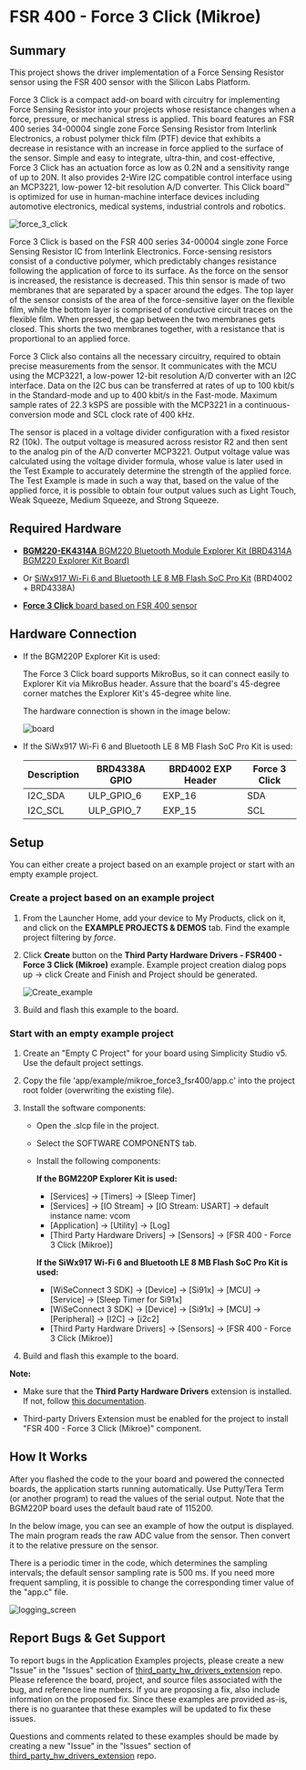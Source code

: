 # FSR 400 - Force 3 Click (Mikroe) #

## Summary ##

This project shows the driver implementation of a Force Sensing Resistor sensor using the FSR 400 sensor with the Silicon Labs Platform.

Force 3 Click is a compact add-on board with circuitry for implementing Force Sensing Resistor into your projects whose resistance changes when a force, pressure, or mechanical stress is applied. This board features an FSR 400 series 34-00004 single zone Force Sensing Resistor from Interlink Electronics, a robust polymer thick film (PTF) device that exhibits a decrease in resistance with an increase in force applied to the surface of the sensor. Simple and easy to integrate, ultra-thin, and cost-effective, Force 3 Click has an actuation force as low as 0.2N and a sensitivity range of up to 20N. It also provides 2-Wire I2C compatible control interface using an MCP3221, low-power 12-bit resolution A/D converter. This Click board™ is optimized for use in human-machine interface devices including automotive electronics, medical systems, industrial controls and robotics.

![force_3_click](image/force_3_click.png)

Force 3 Click is based on the FSR 400 series 34-00004 single zone Force Sensing Resistor IC from Interlink Electronics. Force-sensing resistors consist of a conductive polymer, which predictably changes resistance following the application of force to its surface. As the force on the sensor is increased, the resistance is decreased. This thin sensor is made of two membranes that are separated by a spacer around the edges. The top layer of the sensor consists of the area of the force-sensitive layer on the flexible film, while the bottom layer is comprised of conductive circuit traces on the flexible film. When pressed, the gap between the two membranes gets closed. This shorts the two membranes together, with a resistance that is proportional to an applied force.

Force 3 Click also contains all the necessary circuitry, required to obtain precise measurements from the sensor. It communicates with the MCU using the MCP3221, a low-power 12-bit resolution A/D converter with an I2C interface. Data on the I2C bus can be transferred at rates of up to 100 kbit/s in the Standard-mode and up to 400 kbit/s in the Fast-mode. Maximum sample rates of 22.3 kSPS are possible with the MCP3221 in a continuous-conversion mode and SCL clock rate of 400 kHz.

The sensor is placed in a voltage divider configuration with a fixed resistor R2 (10k). The output voltage is measured across resistor R2 and then sent to the analog pin of the A/D converter MCP3221. Output voltage value was calculated using the voltage divider formula, whose value is later used in the Test Example to accurately determine the strength of the applied force. The Test Example is made in such a way that, based on the value of the applied force, it is possible to obtain four output values such as Light Touch, Weak Squeeze, Medium Squeeze, and Strong Squeeze.

## Required Hardware ##

- [**BGM220-EK4314A** BGM220 Bluetooth Module Explorer Kit (BRD4314A BGM220 Explorer Kit Board)](https://www.silabs.com/development-tools/wireless/bluetooth/bgm220-explorer-kit)

- Or [SiWx917 Wi-Fi 6 and Bluetooth LE 8 MB Flash SoC Pro Kit](https://www.silabs.com/development-tools/wireless/wi-fi/siwx917-pk6031a-wifi-6-bluetooth-le-soc-pro-kit) (BRD4002 + BRD4338A)

- [**Force 3 Click** board based on FSR 400 sensor](https://www.mikroe.com/force-3-click)

## Hardware Connection ##

- If the BGM220P Explorer Kit is used:

  The Force 3 Click board supports MikroBus, so it can connect easily to Explorer Kit via MikroBus header. Assure that the board's 45-degree corner matches the Explorer Kit's 45-degree white line.

  The hardware connection is shown in the image below:

  ![board](image/hardware_connection.png)

- If the SiWx917 Wi-Fi 6 and Bluetooth LE 8 MB Flash SoC Pro Kit is used:

  | Description  | BRD4338A GPIO | BRD4002 EXP Header | Force 3 Click   |
  | -------------| ------------- | ------------------ | ----------------|
  | I2C_SDA      | ULP_GPIO_6    | EXP_16             | SDA             |
  | I2C_SCL      | ULP_GPIO_7    | EXP_15             | SCL             |

## Setup ##

You can either create a project based on an example project or start with an empty example project.

### Create a project based on an example project ###

1. From the Launcher Home, add your device to My Products, click on it, and click on the **EXAMPLE PROJECTS & DEMOS** tab. Find the example project filtering by *force*.

2. Click **Create** button on the **Third Party Hardware Drivers - FSR400 - Force 3 Click (Mikroe)** example. Example project creation dialog pops up -> click Create and Finish and Project should be generated.

   ![Create_example](image/create_example.png)

3. Build and flash this example to the board.

### Start with an empty example project ###

1. Create an "Empty C Project" for your board using Simplicity Studio v5. Use the default project settings.

2. Copy the file 'app/example/mikroe_force3_fsr400/app.c' into the project root folder (overwriting the existing file).

3. Install the software components:

    - Open the .slcp file in the project.

    - Select the SOFTWARE COMPONENTS tab.

    - Install the following components:

      **If the BGM220P Explorer Kit is used:**

        - [Services] → [Timers] → [Sleep Timer]
        - [Services] → [IO Stream] → [IO Stream: USART] → default instance name: vcom
        - [Application] → [Utility] → [Log]
        - [Third Party Hardware Drivers] → [Sensors] → [FSR 400 - Force 3 Click (Mikroe)]

      **If the SiWx917 Wi-Fi 6 and Bluetooth LE 8 MB Flash SoC Pro Kit is used:**

        - [WiSeConnect 3 SDK] → [Device] → [Si91x] → [MCU] → [Service] → [Sleep Timer for Si91x]
        - [WiSeConnect 3 SDK] → [Device] → [Si91x] → [MCU] → [Peripheral] → [I2C] → [i2c2]
        - [Third Party Hardware Drivers] → [Sensors] → [FSR 400 - Force 3 Click (Mikroe)]

4. Build and flash this example to the board.

**Note:**

- Make sure that the **Third Party Hardware Drivers** extension is installed. If not, follow [this documentation](https://github.com/SiliconLabs/third_party_hw_drivers_extension/blob/master/README.md#how-to-add-to-simplicity-studio-ide).

- Third-party Drivers Extension must be enabled for the project to install "FSR 400 - Force 3 Click (Mikroe)" component.

## How It Works ##

After you flashed the code to the your board and powered the connected boards, the application starts running automatically. Use Putty/Tera Term (or another program) to read the values of the serial output. Note that the BGM220P board uses the default baud rate of 115200.

In the below image, you can see an example of how the output is displayed. The main program reads the raw ADC value from the sensor. Then convert it to the relative pressure on the sensor.

There is a periodic timer in the code, which determines the sampling intervals; the default sensor sampling rate is 500 ms. If you need more frequent sampling, it is possible to change the corresponding timer value of the "app.c" file.

![logging_screen](image/log.png)

## Report Bugs & Get Support ##

To report bugs in the Application Examples projects, please create a new "Issue" in the "Issues" section of [third_party_hw_drivers_extension](https://github.com/SiliconLabs/third_party_hw_drivers_extension) repo. Please reference the board, project, and source files associated with the bug, and reference line numbers. If you are proposing a fix, also include information on the proposed fix. Since these examples are provided as-is, there is no guarantee that these examples will be updated to fix these issues.

Questions and comments related to these examples should be made by creating a new "Issue" in the "Issues" section of [third_party_hw_drivers_extension](https://github.com/SiliconLabs/third_party_hw_drivers_extension) repo.
